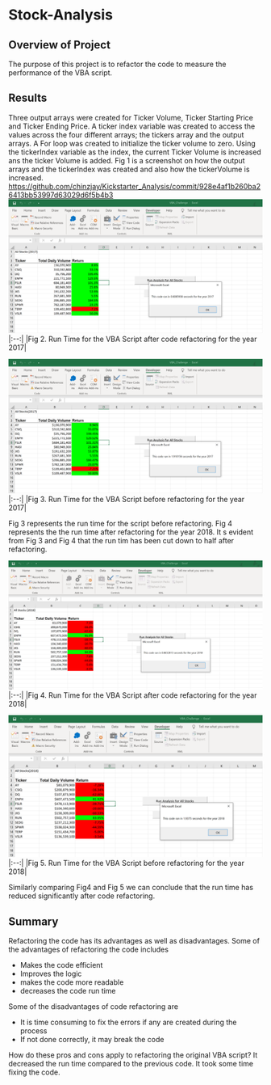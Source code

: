 # Stock-Analysis

## Overview of Project
The purpose of this project is to refactor the code to measure the performance of the VBA script.

## Results
Three output arrays were created for Ticker Volume, Ticker Starting Price and Ticker Ending Price. A ticker index variable was created to access the values across the four different arrays; the tickers array and the output arrays. A For loop was created to initialize the ticker volume to zero. Using the tickerIndex variable as the index, the current Ticker Volume is increased ans the ticker Volume is added. Fig 1 is a screenshot on how the output arrays and the tickerIndex was created and also how the tickerVolume is increased. 
https://github.com/chinzjay/Kickstarter_Analysis/commit/928e4af1b260ba26413bb53997d63029d6f5b4b3
![VBA_Challenge_2017](https://github.com/chinzjay/Stock-Analysis/blob/main/VBA_Challenge_2017.png)
|:--:|
|Fig 2. Run Time for the VBA Script after code refactoring for the year 2017|

![2017-NR](https://github.com/chinzjay/Stock-Analysis/blob/main/2017-NR.png)
|:--:|
|Fig 3. Run Time for the VBA Script before refactoring for the year 2017|

Fig 3 represents the run time for the script before refactoring. Fig 4 represents the the run time after refactoring for the year 2018. It s evident from Fig 3 and Fig 4 that the run tim has been cut down to half after refactoring. 

![VBA_Challenge_2018](https://github.com/chinzjay/Stock-Analysis/blob/main/VBA_Challenge_2018.png)
|:--:|
|Fig 4. Run Time for the VBA Script after code refactoring for the year 2018|

![2018-NR](https://github.com/chinzjay/Stock-Analysis/blob/main/2018-NR.png)
|:--:|
|Fig 5. Run Time for the VBA Script before refactoring for the year 2018|

Similarly comparing Fig4 and Fig 5 we can conclude that the run time has reduced significantly after code refactoring.
## Summary
Refactoring the code has its advantages as well as disadvantages.
Some of the advantages of refactoring the code includes
 * Makes the code efficient
 * Improves the logic
 * makes the code more readable
 * decreases the code run time
 
Some of the disadvantages of code refactoring are
 * It is time consuming to fix the errors if any are created during the process
 * If not done correctly, it may break the code

How do these pros and cons apply to refactoring the original VBA script?
It decreased the run time compared to the previous code. It took some time fixing the code.

